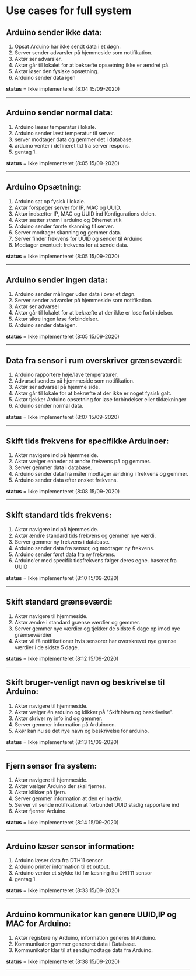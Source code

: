 # Use cases for full system

## Arduino sender ikke data:
1. Opsat Arduino har ikke sendt data i et døgn.
1. Server sender advarsler på hjemmeside som notifikation.
1. Aktør ser advarsler.
1. Aktør går til lokalet for at bekræfte opsætning ikke er ændret på.
1. Aktør løser den fysiske opsætning.
1. Arduino sender data igen

**status** = Ikke implementeret (8:04 15/09-2020)

****

## Arduino sender normal data:
1. Arduino læser temperatur i lokale.
1. Arduino sender læst temperatur til server.
1. server modtager data og gemmer det i database.
1. arduino venter i defineret tid fra server respons.
1. gentag 1.

**status** = Ikke implementeret (8:05 15/09-2020)

****

## Arduino Opsætning:
1. Arduino sat op fysisk i lokale.
1. Aktør forspøger server for IP, MAC og UUID.
1. Aktør indsætter IP, MAC og UUID ind Konfigurations delen.
1. Aktør sætter strøm I arduino og Ethernet stik
1. Arduino sender første skanning til server.
1. Server modtager skanning og gemmer data.
1. Server finder frekvens for UUID og sender til Arduino
1. Modtager eventuelt frekvens for at sende data.

**status** = Ikke implementeret (8:05 15/09-2020)

****

## Arduino sender ingen data:
1. Arduino sender målinger uden data i over et døgn.
2. Server sender advarsler på hjemmeside som notifikation.
3. Aktør ser advarsel
4. Aktør går til lokalet for at bekræfte at der ikke er løse forbindelser.
5. Aktør sikre ingen løse forbindelser.
6. Arduino sender data igen.

**status** = Ikke implementeret (8:05 15/09-2020)

****

## Data fra sensor i rum overskriver grænseværdi:
1. Arduino rapportere høje/lave temperaturer.
1. Advarsel sendes på hjemmeside som notifikation.
1. Aktør ser advarsel på hjemme side.
1. Aktør går til lokale for at bekræfte at der ikke er noget fysisk galt.
1. Aktør tjekker Arduino opsætning for løse forbindelser eller tildækninger
1. Arduino sender normal data.

**status** = Ikke implementeret (8:07 15/09-2020)

****

## Skift tids frekvens for specifikke Arduinoer:
1. Aktør navigere ind på hjemmeside.
1. Aktør vælger enheder at ændre frekvens på og gemmer.
1. Server gemmer data i database.
1. Arduino sender data fra måler modtager ændring i frekvens og gemmer.
1. Arduino sender data efter ønsket frekvens.

**status** = Ikke implementeret (8:08 15/09-2020)

****

## Skift standard tids frekvens:
1. Aktør navigere ind på hjemmeside.
1. Aktør ændre standard tids frekvens og gemmer nye værdi.
1. Server gemmer ny frekvens i database.
1. Arduino sender data fra sensor, og modtager ny frekvens.
1. Arduino sender først data fra ny frekvens.
1. Arduino'er med specifik tidsfrekvens følger deres egne. baseret fra UUID 

**status** = Ikke implementeret (8:10 15/09-2020)

****

## Skift standard grænseværdi:
1. Aktør navigere til hjemmeside.
1. Aktør ændre i standard grænse værdier og gemmer.
1. Server gemmer nye værdier og tjekker de sidste 5 dage op imod nye grænseværdier
1. Aktør vil få notifikationer hvis sensorer har overskrevet nye grænse værdier i de sidste 5 dage.

**status** = Ikke implementeret (8:12 15/09-2020)

****

## Skift bruger-venligt navn og beskrivelse til Arduino:
1. Aktør navigere til hjemmeside.
1. Aktør vælger én arduino og klikker på "Skift Navn og beskrivelse".
1. Aktør skriver ny info ind og gemmer.
1. Server gemmer information på Arduinoen.
1. Akør kan nu se det nye navn og beskrivelse for arduino.

**status** = Ikke implementeret (8:13 15/09-2020)

****

## Fjern sensor fra system:
1. Aktør navigere til hjemmeside.
1. Aktør vælger Arduino der skal fjernes.
1. Aktør klikker på fjern.
1. Server gemmer information at den er inaktiv.
1. Server vil sende notifikation at forbundet UUID stadig rapportere ind
1. Aktør fjerner Arduino.

**status** = Ikke implementeret (8:14 15/09-2020)

****

## Arduino læser sensor information:
1. Arduino læser data fra DTH11 sensor.
1. Arduino printer information til et output.
1. Arduino venter et stykke tid før læsning fra DHT11 sensor
1. gentag 1.

**status** = Ikke implementeret (8:33 15/09-2020)

****

## Arduino kommunikator kan genere UUID,IP og MAC for Arduino:
1. Aktør registere ny Arduino, information generes til Arduino.
1. Kommunikator gemmer genereret data i Database.
1. Kommunikator klar til at sende/modtage data fra Arduino.

**status** = Ikke implementeret (8:38 15/09-2020)

****